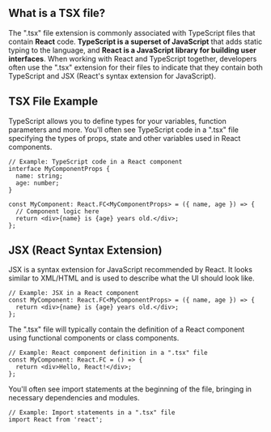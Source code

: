 ## What is a TSX file?

The ".tsx" file extension is commonly associated with TypeScript files that contain **React** code. **TypeScript is a superset of JavaScript** that adds static typing to the language, and **React is a JavaScript library for building user interfaces**. When working with React and TypeScript together, developers often use the ".tsx" extension for their files to indicate that they contain both TypeScript and JSX (React's syntax extension for JavaScript).

## TSX File Example

TypeScript allows you to define types for your variables, function parameters and more. You'll often see TypeScript code in a ".tsx" file specifying the types of props, state and other variables used in React components.

```
// Example: TypeScript code in a React component
interface MyComponentProps {
  name: string;
  age: number;
}

const MyComponent: React.FC<MyComponentProps> = ({ name, age }) => {
  // Component logic here
  return <div>{name} is {age} years old.</div>;
};

```

## JSX (React Syntax Extension)

JSX is a syntax extension for JavaScript recommended by React. It looks similar to XML/HTML and is used to describe what the UI should look like.

```
// Example: JSX in a React component
const MyComponent: React.FC<MyComponentProps> = ({ name, age }) => {
  return <div>{name} is {age} years old.</div>;
};
```

The ".tsx" file will typically contain the definition of a React component using functional components or class components.

```
// Example: React component definition in a ".tsx" file
const MyComponent: React.FC = () => {
  return <div>Hello, React!</div>;
};
```

You'll often see import statements at the beginning of the file, bringing in necessary dependencies and modules.

```
// Example: Import statements in a ".tsx" file
import React from 'react';
```
